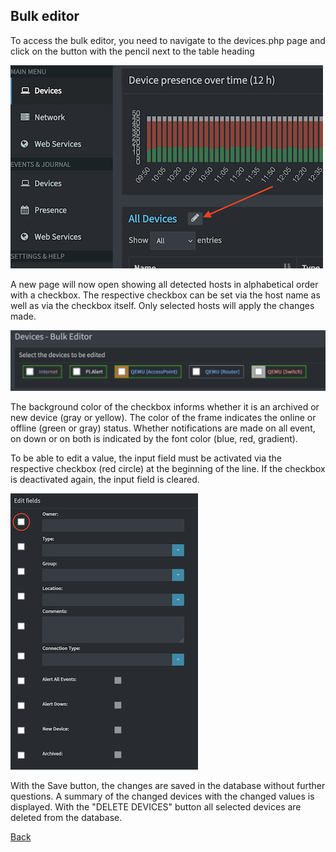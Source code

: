 ## Bulk editor

To access the bulk editor, you need to navigate to the devices.php page and click on the button with the pencil next to the table heading

![Open bulkeditor][open_bulkeditor]

A new page will now open showing all detected hosts in alphabetical order with a checkbox. The respective checkbox can be set via the host name as well as via the checkbox itself. Only selected hosts will apply the changes made.

![Bulkeditor list][bulkeditor_list]

The background color of the checkbox informs whether it is an archived or new device (gray or yellow). The color of the frame indicates the online or offline (green or gray) status. Whether notifications are made on all event, on down or on both is indicated by the font color (blue, red, gradient).

To be able to edit a value, the input field must be activated via the respective checkbox (red circle) at the beginning of the line. If the checkbox is deactivated again, the input field is cleared.

![Bulkeditor enable field][Enable_field]

With the Save button, the changes are saved in the database without further questions. A summary of the changed devices with the changed values is displayed. With the "DELETE DEVICES" button all selected devices are deleted from the database.

[Back](https://github.com/leiweibau/Pi.Alert#front)

[open_bulkeditor]:    ./img/bulkeditor_open.png           "Open bulkeditor"
[bulkeditor_list]:    ./img/bulkeditor_list.png           "Bulkeditor list"
[Enable_field]:       ./img/bulkeditor_enable_field.png   "Bulkeditor enable field"